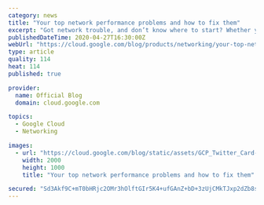 ```yaml
---
category: news
title: "Your top network performance problems and how to fix them"
excerpt: "Got network trouble, and don’t know where to start? Whether you’re trying to troubleshoot a performance problem or understand your network performance in order to make optimal deployment decisions, Google Cloud has a comprehensive set of tools for network monitoring, verification and optimization. With"
publishedDateTime: 2020-04-27T16:30:00Z
webUrl: "https://cloud.google.com/blog/products/networking/your-top-network-performance-problems-and-how-to-fix-them/"
type: article
quality: 114
heat: 114
published: true

provider:
  name: Official Blog
  domain: cloud.google.com

topics:
  - Google Cloud
  - Networking

images:
  - url: "https://cloud.google.com/blog/static/assets/GCP_Twitter_Card-2000×1000.png"
    width: 2000
    height: 1000
    title: "Your top network performance problems and how to fix them"

secured: "Sd3Akf9C+mT0bHRjc2OMr3hOlftGIr5K4+ufGAnZ+bD+3zUjCMkTJxp2dZb8sUXEIo+iQinQZxFWUiYDbvfJN6I4kLNXGIjA7NZ5CaUwC77Am2CBIHKDJnfCZ3HeYAZbc8hyWMipOFgyU6urmi3k51tXGB2ExMRLEBECs+CVhTX/8VmdwdRruPIO60hXEU5IL970bUjXYv8SC+F3A3XsW9hcJoshcwmKR6+EecrkAKPGkRwjidnloVl0vsjmIaxXNqOMue0AXHaV6xXC9dOkzjJiNyxkRovDrfjXqIiWiYm+E7Y0m/IHZThLGuoQlQBpdchPAqnBPdvB+dLS0zeGLg==;wg/PYAs59EIbSkTCTM9Ifg=="
---
```


